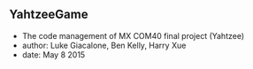 ## YahtzeeGame
* The code management of MX COM40 final project (Yahtzee)
* author: Luke Giacalone, Ben Kelly, Harry Xue
* date: May 8 2015

